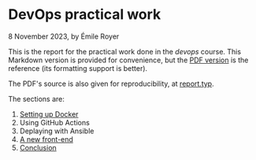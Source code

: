 # DevOps practical work

8 November 2023, by Émile Royer

This is the report for the practical work done in the _devops_ course. This Markdown version is provided for convenience, but the [PDF version](./report.pdf) is the reference (its formatting support is better).

The PDF's source is also given for reproducibility, at [report.typ](./report.typ).

The sections are:

1. [Setting up Docker](./1-docker.md)
2. Using GitHub Actions
3. Deplaying with Ansible
4. [A new front-end](./4-front-end.md)
5. [Conclusion](./5-conclusion.md)
